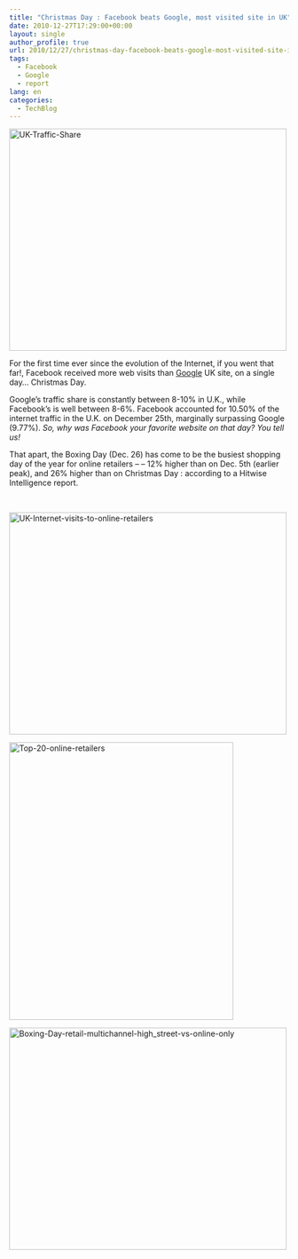 ```yaml
---
title: "Christmas Day : Facebook beats Google, most visited site in UK"
date: 2010-12-27T17:29:00+00:00
layout: single
author_profile: true
url: 2010/12/27/christmas-day-facebook-beats-google-most-visited-site-in-uk/
tags:
  - Facebook
  - Google
  - report
lang: en
categories: 
  - TechBlog
---
```

[<img title="UK-Traffic-Share" border="0" alt="UK-Traffic-Share" src="http://lh6.ggpht.com/_vaUVXcmC3OI/TRjF5iPDtpI/AAAAAAAADiw/mvyZnmTseIU/UK-Traffic-Share_thumb%5B2%5D.png?imgmax=800" width="500" height="400" />](http://lh5.ggpht.com/_vaUVXcmC3OI/TRjF4B1gmCI/AAAAAAAADis/k37N8vkC8UE/s1600-h/UK-Traffic-Share%5B4%5D.png)

For the first time ever since the evolution of the Internet, if you went that far!, Facebook received more web visits than [Google](http://wwwery.com/business/google) UK site, on a single day… Christmas Day.

Google’s traffic share is constantly between 8-10% in U.K., while Facebook’s is well between 8-6%. Facebook accounted for 10.50% of the internet traffic in the U.K. on December 25th, marginally surpassing Google (9.77%). _So, why was Facebook your favorite website on that day? You tell us!_

That apart, the Boxing Day (Dec. 26) has come to be the busiest shopping day of the year for online retailers – – 12% higher than on Dec. 5th (earlier peak), and 26% higher than on Christmas Day : according to a Hitwise Intelligence report.

 

[<img title="UK-Internet-visits-to-online-retailers" border="0" alt="UK-Internet-visits-to-online-retailers" src="http://lh4.ggpht.com/_vaUVXcmC3OI/TRjF8exeQkI/AAAAAAAADi4/s94IIzSmygk/UK-Internet-visits-to-online-retailers_thumb.png?imgmax=800" width="500" height="400" />](http://lh6.ggpht.com/_vaUVXcmC3OI/TRjF60Vq4EI/AAAAAAAADi0/KsD_DkVStiA/s1600-h/UK-Internet-visits-to-online-retailers%5B2%5D.png)

[<img title="Top-20-online-retailers" border="0" alt="Top-20-online-retailers" src="http://lh3.ggpht.com/_vaUVXcmC3OI/TRjGALr6JVI/AAAAAAAADjA/D4TdRyQ-kzI/Top-20-online-retailers_thumb%5B2%5D.png?imgmax=800" width="404" height="500" />](http://lh4.ggpht.com/_vaUVXcmC3OI/TRjF-LZPbMI/AAAAAAAADi8/WkhVSAhE9tE/s1600-h/Top-20-online-retailers%5B4%5D.png)

[<img title="Boxing-Day-retail-multichannel-high_street-vs-online-only" border="0" alt="Boxing-Day-retail-multichannel-high_street-vs-online-only" src="http://lh3.ggpht.com/_vaUVXcmC3OI/TRjGDLICkMI/AAAAAAAADjI/M_s3q_bsjIQ/Boxing-Day-retail-multichannel-high_street-vs-online-only_thumb%5B2%5D.png?imgmax=800" width="500" height="400" />](http://lh3.ggpht.com/_vaUVXcmC3OI/TRjGBebtVVI/AAAAAAAADjE/QsqkIcPmQ8Q/s1600-h/Boxing-Day-retail-multichannel-high_street-vs-online-only%5B4%5D.png)